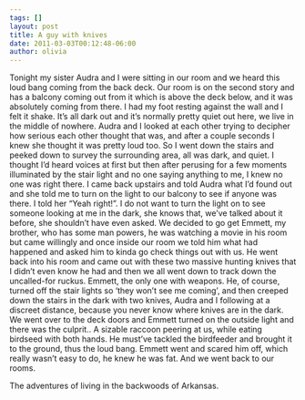 ```yaml
---
tags: []
layout: post
title: A guy with knives
date: 2011-03-03T00:12:48-06:00
author: olivia
---
```


Tonight my sister Audra and I were sitting in our room and we heard this loud bang coming from the back deck. Our room is on the second story and has a balcony coming out from it which is above the deck below, and it was absolutely coming from there. I had my foot resting against the wall and I felt it shake. It’s all dark out and it’s normally pretty quiet out here, we live in the middle of nowhere. Audra and I looked at each other trying to decipher how serious each other thought that was, and after a couple seconds I knew she thought it was pretty loud too. So I went down the stairs and peeked down to survey the surrounding area, all was dark, and quiet. I thought I’d heard voices at first but then after perusing for a few moments illuminated by the stair light and no one saying anything to me, I knew no one was right there. I came back upstairs and told Audra what I’d found out and she told me to turn on the light to our balcony to see if anyone was there. I told her “Yeah right!”. I do not want to turn the light on to see someone looking at me in the dark, she knows that, we’ve talked about it before, she shouldn’t have even asked. We decided to go get Emmett, my brother, who has some man powers, he was watching a movie in his room but came willingly and once inside our room we told him what had happened and asked him to kinda go check things out with us. He went back into his room and came out with these two massive hunting knives that I didn’t even know he had and then we all went down to track down the uncalled-for ruckus. Emmett, the only one with weapons. He, of course, turned off the stair lights so ‘they won’t see me coming’, and then creeped down the stairs in the dark with two knives, Audra and I following at a discreet distance, because you never know where knives are in the dark. We went over to the deck doors and Emmett turned on the outside light and there was the culprit.. A sizable raccoon peering at us, while eating birdseed with both hands. He must’ve tackled the birdfeeder and brought it to the ground, thus the loud bang. Emmett went and scared him off, which really wasn’t easy to do, he knew he was fat. And we went back to our rooms.

The adventures of living in the backwoods of Arkansas.
